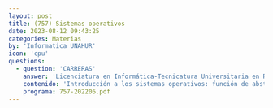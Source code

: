 ```yaml
---
layout: post
title: (757)-Sistemas operativos
date: 2023-08-12 09:43:25
categories: Materias
by: 'Informatica UNAHUR'
icon: 'cpu'
questions:
  - question: 'CARRERAS'
    answer: 'Licenciatura en Informática-Tecnicatura Universitaria en Redes y Operaciones-'
    contenido: 'Introducción a los sistemas operativos: función de abstracción del hardware; organización, estructura y servicios de los SO. Sistemas operativos: de tiempo real, embebidos (embedded), distribuidos. Sistemas batch / Multiprogramación / / Sistemas paralelos. Conceptos de proceso, thread y planificación. Concurrencia de ejecución. Interbloqueos. Comunicación y cooperación entre procesos. Deadlocks. Planificación: Algoritmos, criterios. Multiprocesamiento. Administración de memoria: Espacio lógico vs físico, swapping, alocación contigua, paginación, segmentación. Memoria virtual: Paginación bajo demanda, algoritmos de reemplazo de página, thrashing. Sistemas de archivos: Sistemas de archivos. Protección. Manejo de directorios. Concepto de Proceso. Planificación de Procesos. Protección: objetivos, dominio de protección, matriz de acceso y sus implementaciones. Prácticas con distintos sistemas operativos.'
    programa: 757-202206.pdf
---
```

